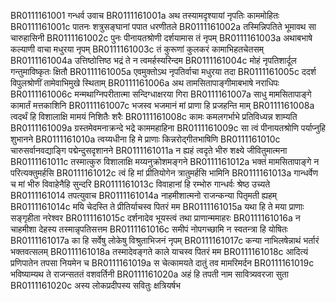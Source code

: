 BR0111161001    गन्धर्व उवाच
BR0111161001a	अथ तस्यामदृश्यायां नृपतिः काममोहितः
BR0111161001c	पातनः शत्रुसङ्घानां पपात धरणीतले
BR0111161002a	तस्मिन्निपतिते भूमावथ सा चारुहासिनी
BR0111161002c	पुनः पीनायतश्रोणी दर्शयामास तं नृपम्
BR0111161003a	अथाबभाषे कल्याणी वाचा मधुरया नृपम्
BR0111161003c	तं कुरूणां कुलकरं कामाभिहतचेतसम्
BR0111161004a	उत्तिष्ठोत्तिष्ठ भद्रं ते न त्वमर्हस्यरिन्दम
BR0111161004c	मोहं नृपतिशार्दूल गन्तुमाविष्कृतः क्षितौ
BR0111161005a	एवमुक्तोऽथ नृपतिर्वाचा मधुरया तदा
BR0111161005c	ददर्श विपुलश्रोणीं तामेवाभिमुखे स्थिताम्
BR0111161006a	अथ तामसितापाङ्गीमाबभाषे नराधिपः
BR0111161006c	मन्मथाग्निपरीतात्मा सन्दिग्धाक्षरया गिरा
BR0111161007a	साधु मामसितापाङ्गे कामार्तं मत्तकाशिनि
BR0111161007c	भजस्व भजमानं मां प्राणा हि प्रजहन्ति माम्
BR0111161008a	त्वदर्थं हि विशालाक्षि मामयं निशितैः शरैः
BR0111161008c	कामः कमलगर्भाभे प्रतिविध्यन्न शाम्यति
BR0111161009a	ग्रस्तमेवमनाक्रन्दे भद्रे काममहाहिना
BR0111161009c	सा त्वं पीनायतश्रोणि पर्याप्नुहि शुभानने
BR0111161010a	त्वय्यधीना हि मे प्राणाः किन्नरोद्गीतभाषिणि
BR0111161010c	चारुसर्वानवद्याङ्गि पद्मेन्दुसदृशानने
BR0111161011a	न ह्यहं त्वदृते भीरु शक्ष्ये जीवितुमात्मना
BR0111161011c	तस्मात्कुरु विशालाक्षि मय्यनुक्रोशमङ्गने
BR0111161012a	भक्तं मामसितापाङ्गे न परित्यक्तुमर्हसि
BR0111161012c	त्वं हि मां प्रीतियोगेन त्रातुमर्हसि भामिनि
BR0111161013a	गान्धर्वेण च मां भीरु विवाहेनैहि सुन्दरि
BR0111161013c	विवाहानां हि रम्भोरु गान्धर्वः श्रेष्ठ उच्यते
BR0111161014    तपत्युवाच
BR0111161014a	नाहमीशात्मनो राजन्कन्या पितृमती ह्यहम्
BR0111161014c	मयि चेदस्ति ते प्रीतिर्याचस्व पितरं मम
BR0111161015a	यथा हि ते मया प्राणाः सङ्गृहीता नरेश्वर
BR0111161015c	दर्शनादेव भूयस्त्वं तथा प्राणान्ममाहरः
BR0111161016a	न चाहमीशा देहस्य तस्मान्नृपतिसत्तम
BR0111161016c	समीपं नोपगच्छामि न स्वतन्त्रा हि योषितः
BR0111161017a	का हि सर्वेषु लोकेषु विश्रुताभिजनं नृपम्
BR0111161017c	कन्या नाभिलषेन्नाथं भर्तारं भक्तवत्सलम्
BR0111161018a	तस्मादेवङ्गते काले याचस्व पितरं मम
BR0111161018c	आदित्यं प्रणिपातेन तपसा नियमेन च
BR0111161019a	स चेत्कामयते दातुं तव मामरिमर्दन
BR0111161019c	भविष्याम्यथ ते राजन्सततं वशवर्तिनी
BR0111161020a	अहं हि तपती नाम सावित्र्यवरजा सुता
BR0111161020c	अस्य लोकप्रदीपस्य सवितुः क्षत्रियर्षभ

